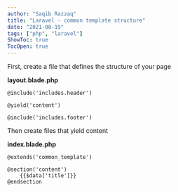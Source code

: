 ```yaml
---
author: "Saqib Razzaq"
title: "Laravel - common template structure"
date: "2021-08-19"
tags: ["php", "laravel"]
ShowToc: true
TocOpen: true
---
```


First, create a file that defines the structure of your page

**layout.blade.php**
```
@include('includes.header')

@yield('content')

@include('includes.footer')
```

Then create files that yield content

**index.blade.php**

```
@extends('common_template')

@section('content')
    {{$data['title']}}
@endsection
```